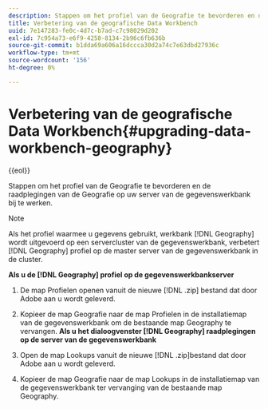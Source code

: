 ```yaml
---
description: Stappen om het profiel van de Geografie te bevorderen en de raadplegingen van de Geografie op uw server van de gegevenswerkbank bij te werken.
title: Verbetering van de geografische Data Workbench
uuid: 7e147283-fe0c-4d7c-b7ad-c7c98029d202
exl-id: 7c954a73-e6f9-4258-8134-2b96c6fb636b
source-git-commit: b1dda69a606a16dccca30d2a74c7e63dbd27936c
workflow-type: tm+mt
source-wordcount: '156'
ht-degree: 0%

---
```


# Verbetering van de geografische Data Workbench{#upgrading-data-workbench-geography}

{{eol}}

Stappen om het profiel van de Geografie te bevorderen en de raadplegingen van de Geografie op uw server van de gegevenswerkbank bij te werken.

>[!NOTE]
>
>Als het profiel waarmee u gegevens gebruikt, werkbank [!DNL Geography] wordt uitgevoerd op een servercluster van de gegevenswerkbank, verbetert [!DNL Geography] profiel op de master server van de gegevenswerkbank in de cluster.

**Als u de [!DNL Geography] profiel op de gegevenswerkbankserver**

1. De map Profielen openen vanuit de nieuwe [!DNL .zip] bestand dat door Adobe aan u wordt geleverd.
1. Kopieer de map Geografie naar de map Profielen in de installatiemap van de gegevenswerkbank om de bestaande map Geography te vervangen.
   **Als u het dialoogvenster [!DNL Geography] raadplegingen op de server van de gegevenswerkbank**

1. Open de map Lookups vanuit de nieuwe [!DNL .zip]bestand dat door Adobe aan u wordt geleverd.
1. Kopieer de map Geografie naar de map Lookups in de installatiemap van de gegevenswerkbank ter vervanging van de bestaande map Geography.
